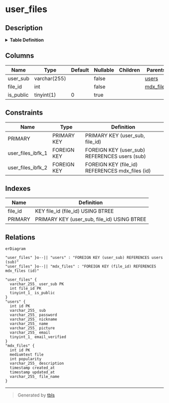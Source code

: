 # user_files

## Description

<details>
<summary><strong>Table Definition</strong></summary>

```sql
CREATE TABLE `user_files` (
  `user_sub` varchar(255) COLLATE utf8mb4_general_ci NOT NULL,
  `file_id` int NOT NULL,
  `is_public` tinyint(1) DEFAULT '0',
  PRIMARY KEY (`user_sub`,`file_id`),
  KEY `file_id` (`file_id`),
  CONSTRAINT `user_files_ibfk_1` FOREIGN KEY (`user_sub`) REFERENCES `users` (`sub`),
  CONSTRAINT `user_files_ibfk_2` FOREIGN KEY (`file_id`) REFERENCES `mdx_files` (`id`)
) ENGINE=InnoDB DEFAULT CHARSET=utf8mb4 COLLATE=utf8mb4_general_ci
```

</details>

## Columns

| Name | Type | Default | Nullable | Children | Parents | Comment |
| ---- | ---- | ------- | -------- | -------- | ------- | ------- |
| user_sub | varchar(255) |  | false |  | [users](users.md) |  |
| file_id | int |  | false |  | [mdx_files](mdx_files.md) |  |
| is_public | tinyint(1) | 0 | true |  |  |  |

## Constraints

| Name | Type | Definition |
| ---- | ---- | ---------- |
| PRIMARY | PRIMARY KEY | PRIMARY KEY (user_sub, file_id) |
| user_files_ibfk_1 | FOREIGN KEY | FOREIGN KEY (user_sub) REFERENCES users (sub) |
| user_files_ibfk_2 | FOREIGN KEY | FOREIGN KEY (file_id) REFERENCES mdx_files (id) |

## Indexes

| Name | Definition |
| ---- | ---------- |
| file_id | KEY file_id (file_id) USING BTREE |
| PRIMARY | PRIMARY KEY (user_sub, file_id) USING BTREE |

## Relations

```mermaid
erDiagram

"user_files" }o--|| "users" : "FOREIGN KEY (user_sub) REFERENCES users (sub)"
"user_files" }o--|| "mdx_files" : "FOREIGN KEY (file_id) REFERENCES mdx_files (id)"

"user_files" {
  varchar_255_ user_sub PK
  int file_id PK
  tinyint_1_ is_public
}
"users" {
  int id PK
  varchar_255_ sub
  varchar_255_ password
  varchar_255_ nickname
  varchar_255_ name
  varchar_255_ picture
  varchar_255_ email
  tinyint_1_ email_verified
}
"mdx_files" {
  int id PK
  mediumtext file
  int popularity
  varchar_255_ description
  timestamp created_at
  timestamp updated_at
  varchar_255_ file_name
}
```

---

> Generated by [tbls](https://github.com/k1LoW/tbls)
